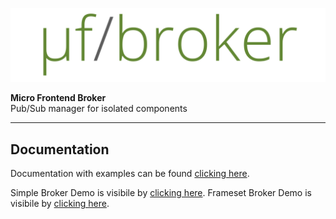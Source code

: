 ![mf-broker](https://raw.githubusercontent.com/sandrolain/mf-broker/bc84a679f7b2b4e67cfa93350816c7197e9257ea/assets/logo.svg?sanitize=true "mf-broker")

<p align="center">

**Micro Frontend Broker**  
Pub/Sub manager for isolated components

</p>

---

## Documentation

Documentation with examples can be found [clicking here](./typedocs).

Simple Broker Demo is visibile by [clicking here](./demo/index.html).
Frameset Broker Demo is visibile by [clicking here](./demo/index-frame.html).
